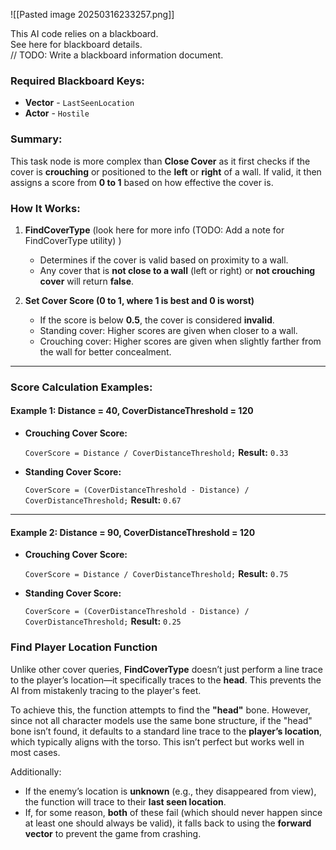 


![[Pasted image 20250316233257.png]]

This AI code relies on a blackboard.  
See here for blackboard details.  
// TODO: Write a blackboard information document.


### **Required Blackboard Keys:**

- **Vector** - `LastSeenLocation`
- **Actor** - `Hostile`
### **Summary:**

This task node is more complex than **Close Cover** as it first checks if the cover is **crouching** or positioned to the **left** or **right** of a wall. If valid, it then assigns a score from **0 to 1** based on how effective the cover is.
### **How It Works:**

1. **FindCoverType** (look here for more info (TODO: Add a note for FindCoverType utility) )
    
    - Determines if the cover is valid based on proximity to a wall.
    - Any cover that is **not close to a wall** (left or right) or **not crouching cover** will return **false**.
    
2. **Set Cover Score (0 to 1, where 1 is best and 0 is worst)**
    
    - If the score is below **0.5**, the cover is considered **invalid**.
    - Standing cover: Higher scores are given when closer to a wall.
    - Crouching cover: Higher scores are given when slightly farther from the wall for better concealment.

---

### **Score Calculation Examples:**

#### **Example 1: Distance = 40, CoverDistanceThreshold = 120**

- **Crouching Cover Score:**

    `CoverScore = Distance / CoverDistanceThreshold;`
    **Result:** `0.33`
    
- **Standing Cover Score:**
    
    `CoverScore = (CoverDistanceThreshold - Distance) / CoverDistanceThreshold;`
    **Result:** `0.67`
---

#### **Example 2: Distance = 90, CoverDistanceThreshold = 120**

- **Crouching Cover Score:**

    `CoverScore = Distance / CoverDistanceThreshold;`
    **Result:** `0.75`
    
- **Standing Cover Score:**
  
    `CoverScore = (CoverDistanceThreshold - Distance) / CoverDistanceThreshold;`
    **Result:** `0.25`
    


### **Find Player Location Function**

Unlike other cover queries, **FindCoverType** doesn’t just perform a line trace to the player’s location—it specifically traces to the **head**. This prevents the AI from mistakenly tracing to the player's feet.

To achieve this, the function attempts to find the **"head"** bone. However, since not all character models use the same bone structure, if the "head" bone isn’t found, it defaults to a standard line trace to the **player’s location**, which typically aligns with the torso. This isn’t perfect but works well in most cases.

Additionally:

- If the enemy’s location is **unknown** (e.g., they disappeared from view), the function will trace to their **last seen location**.
- If, for some reason, **both** of these fail (which should never happen since at least one should always be valid), it falls back to using the **forward vector** to prevent the game from crashing.
  
  